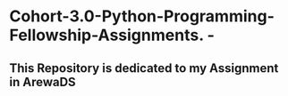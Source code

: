 # Cohort-3.0-Python-Programming-Fellowship-Assignments. -
## This Repository is dedicated to my Assignment in ArewaDS
